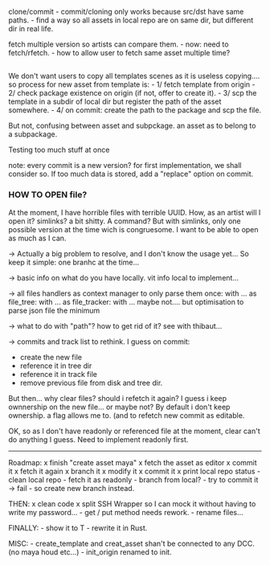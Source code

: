 
clone/commit
    - commit/cloning only works because src/dst have same paths. 
    - find a way so all assets in local repo are on same dir, but different dir in real life.

fetch multiple version so artists can compare them. 
    - now: need to fetch/rfetch. 
    - how to allow user to fetch same asset multiple time?
## 
We don't want users to copy all templates scenes as it is useless copying....
so process for new asset from template is: 
    - 1/ fetch template from origin
    - 2/ check package existence on origin (if not, offer to create it). 
    - 3/ scp the template in a subdir of local dir but register the path of the asset somewhere. 
    - 4/ on commit: create the path to the package and scp the file. 

But not, confusing between asset and subpckage. an asset as to belong to a subpackage. 

Testing too much stuff at once

note: every commit is a new version? 
      for first implementation, we shall consider so. 
      If too much data is stored, add a "replace" option on commit.

### HOW TO OPEN file? 
At the moment, I have horrible files with terrible UUID. How, as an artist will I open it? 
simlinks? a bit shitty. A command? But with simlinks, only one possible version at the time wich is congruesome. I want to be able to open as much as I can. 

-> Actually a big problem to resolve, and I don't know the usage yet... So keep it simple: one branhc at the time...

-> basic info on what do you have locally. vit info local to implement...

-> all files handlers as context manager to only parse them once: 
    with ... as file_tree: 
    with ... as file_tracker:
    with ...
    maybe not.... 
    but optimisation to parse json file the minimum

-> what to do with "path"? how to get rid of it? see with thibaut... 

-> commits and track list to rethink. 
I guess on commit: 
- create the new file
- reference it in tree dir
- reference it in track file
- remove previous file from disk and tree dir. 

But then... why clear files? 
should i refetch it again? 
I guess i keep ownnership on the new file... or maybe not?
By default i don't keep ownership. a flag allows me to. (and to refetch new commit as editable. 

OK, so as I don't have readonly or referenced file at the moment, clear can't do anything I guess. 
Need to implement readonly first.  

---------------------------------------------------

Roadmap:
    x finish "create asset maya"
    x fetch the asset as editor
    x commit it 
    x fetch it again
    x branch it 
    x modify it 
    x commit it
    x print local repo status
    - clean local repo
    - fetch it as readonly 
    - branch from local? 
    - try to commit it -> fail
    - so create new branch instead.

THEN: 
    x clean code
    x split SSH Wrapper so I can mock it without having to write my password...
    - get / put method needs rework.
    - rename files...

FINALLY:
    - show it to T
    - rewrite it in Rust.

MISC: 
    - create_template and creat_asset shan't be connected to any DCC. (no maya houd etc...)
    - init_origin renamed to init.
